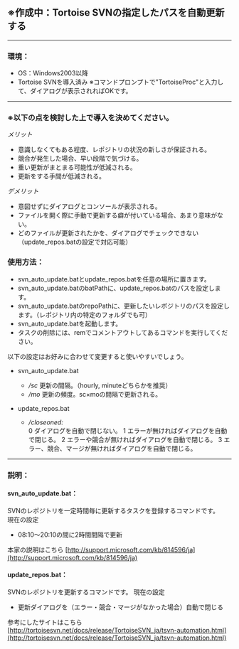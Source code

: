 ## ※作成中：Tortoise SVNの指定したパスを自動更新する
---

### 環境：
* OS：Windows2003以降
* Tortoise SVNを導入済み
※コマンドプロンプトで"TortoiseProc"と入力して、ダイアログが表示されればOKです。
---

### ※以下の点を検討した上で導入を決めてください。
_メリット_

* 意識しなくてもある程度、レポジトリの状況の新しさが保証される。  
* 競合が発生した場合、早い段階で気づける。 
* 重い更新がまとまる可能性が低減される。
* 更新をする手間が低減される。

_デメリット_

* 意図せずにダイアログとコンソールが表示される。
* ファイルを開く際に手動で更新する癖が付いている場合、あまり意味がない。
* どのファイルが更新されたかを、ダイアログでチェックできない（update_repos.batの設定で対応可能）

  
### 使用方法：
* svn_auto_update.batとupdate_repos.batを任意の場所に置きます。
* svn_auto_update.batのbatPathに、update_repos.batのパスを設定します。
* svn_auto_update.batのrepoPathに、更新したいレポジトリのパスを設定します。（レポジトリ内の特定のフォルダでも可）
* svn_auto_update.batを起動します。
* タスクの削除には、remでコメントアウトしてあるコマンドを実行してください。

以下の設定はお好みに合わせて変更すると使いやすいでしょう。

* svn_auto_update.bat 

  * _/sc_ 更新の間隔。（hourly, minuteどちらかを推奨）    
  * _/mo_ 更新の頻度。sc×moの間隔で更新される。
  
* update_repos.bat

  * _/closeoned:_   
    0 ダイアログを自動で閉じない。
    1 エラーが無ければダイアログを自動で閉じる。 
    2 エラーや競合が無ければダイアログを自動で閉じる。
    3 エラー、競合、マージが無ければダイアログを自動で閉じる。
---


### 説明：
#### svn_auto_update.bat：
SVNのレポジトリを一定時間毎に更新するタスクを登録するコマンドです。  
現在の設定  

* 08:10～20:10の間に2時間間隔で更新  

本家の説明はこちら [http://support.microsoft.com/kb/814596/ja](http://support.microsoft.com/kb/814596/ja)
    
#### update_repos.bat：
SVNのレポジトリを更新するコマンドです。
現在の設定

* 更新ダイアログを（エラー・競合・マージがなかった場合）自動で閉じる


参考にしたサイトはこちら[http://tortoisesvn.net/docs/release/TortoiseSVN_ja/tsvn-automation.html](http://tortoisesvn.net/docs/release/TortoiseSVN_ja/tsvn-automation.html)
